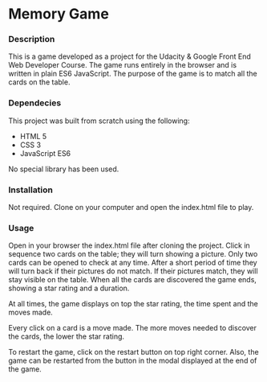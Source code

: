 # Memory Game



### Description
This is a game developed as a project for the Udacity & Google Front End Web Developer Course.
The game runs entirely in the browser and is written in plain ES6 JavaScript.
The purpose of the game is to match all the cards on the table.


### Dependecies
This project was built from scratch using the following:
  * HTML 5
  * CSS 3
  * JavaScript ES6

No special library has been used.

### Installation
Not required.
Clone on your computer and open the index.html file to play.


### Usage
Open in your browser the index.html file after cloning the project.
Click in sequence two cards on the table; they will turn showing a picture.
Only two cards can be opened to check at any time.
After a short period of time they will turn back if their pictures do not match.
If their pictures match, they will stay visible on the table.
When all the cards are discovered the game ends, showing a star rating and a duration.

At all times, the game displays on top the star rating, the time spent and the moves made.

Every click on a card is a move made. 
The more moves needed to discover the cards, the lower the star rating.

To restart the game, click on the restart button on top right corner.
Also, the game can be restarted from the button in the modal displayed at the end of the game.

